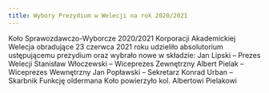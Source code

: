 ```yaml
---
title: Wybory Prezydium w Welecji na rok 2020/2021  
---
```


Koło Sprawozdawczo-Wyborcze 2020/2021 Korporacji Akademickiej Welecja obradujące 23 czerwca 2021 roku udzieliło absolutorium ustępującemu prezydium oraz wybrało nowe w składzie:
Jan Lipski – Prezes Welecji
Stanisław Włoczewski – Wiceprezes Zewnętrzny
Albert Pielak – Wiceprezes Wewnętrzny
Jan Popławski – Sekretarz
Konrad Urban – Skarbnik
Funkcję oldermana Koło powierzyło kol. Albertowi Pielakowi

